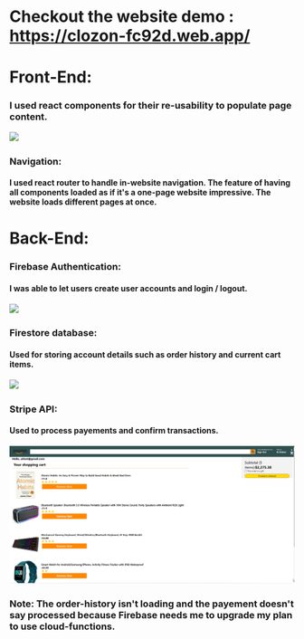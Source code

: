 # Checkout the website demo : https://clozon-fc92d.web.app/

# Front-End: 
### I used react components for their re-usability to populate page content. 
![](Front-End.gif)

### Navigation: 
#### I used react router to handle in-website navigation. The feature of having all components loaded as if it's a one-page website impressive. The website loads different pages at once.

# Back-End:

### Firebase Authentication: 
#### I was able to let users create user accounts and login / logout. 
![](Authentication.gif)

### Firestore database: 
#### Used for storing account details such as order history and current cart items.
![](Cart.gif)

### Stripe API: 
#### Used to process payements and confirm transactions. 
![](Payment.gif)


### Note: The order-history isn't loading and the payement doesn't say processed because Firebase needs me to upgrade my plan to use cloud-functions.
